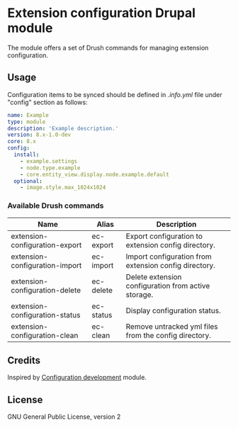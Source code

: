 # Extension configuration Drupal module

The module offers a set of Drush commands for managing extension configuration.

## Usage
Configuration items to be synced should be defined in _.info.yml_ file under "config" section as follows:

```yml
name: Example
type: module
description: 'Example description.'
version: 8.x-1.0-dev
core: 8.x
config:
  install:
    - example.settings
    - node.type.example
    - core.entity_view.display.node.example.default
  optional:
    - image.style.max_1024x1024
```

### Available Drush commands

Name | Alias | Description
----|-----|-----------
extension-configuration-export  | ec-export | Export configuration to extension config directory.
extension-configuration-import  | ec-import | Import configuration from extension config directory.
extension-configuration-delete | ec-delete | Delete extension configuration from active storage.
extension-configuration-status | ec-status | Display configuration status.
extension-configuration-clean | ec-clean | Remove untracked yml files from the config directory.

## Credits
Inspired by [Configuration development](https://www.drupal.org/project/config_devel) module.

## License
GNU General Public License, version 2
